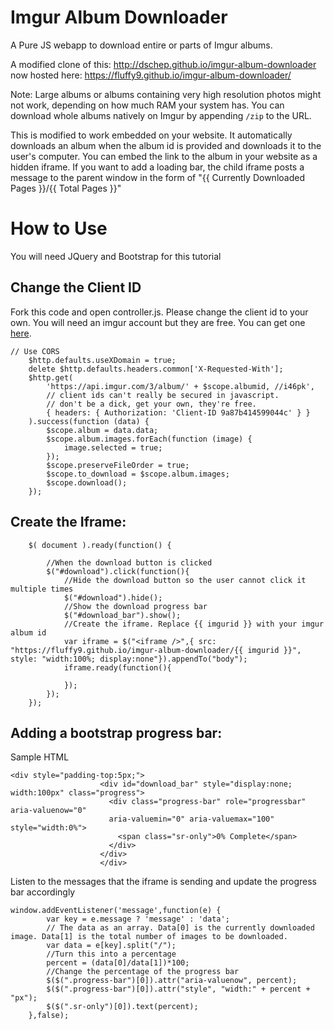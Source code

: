 Imgur Album Downloader
======================

A Pure JS webapp to download entire or parts of Imgur albums.

A modified clone of this: http://dschep.github.io/imgur-album-downloader now hosted here: https://fluffy9.github.io/imgur-album-downloader/

Note: Large albums or albums containing very high resolution photos
might not work, depending on how much RAM your system has. You can
download whole albums natively on Imgur by appending `/zip` to the URL.

This is modified to work embedded on your website. It automatically downloads an album when the album id is provided and downloads it to the user's computer. You can embed the link to the album in your website as a hidden iframe. If you want to add a loading bar, the child iframe posts a message to the parent window in the form of "{{ Currently Downloaded Pages }}/{{ Total Pages }}"

# How to Use

You will need JQuery and Bootstrap for this tutorial

## Change the Client ID

Fork this code and open controller.js. Please change the client id to your own. You will need an imgur account but they are free. You can get one [here](https://api.imgur.com/oauth2/addclient).

```
// Use CORS
    $http.defaults.useXDomain = true;
    delete $http.defaults.headers.common['X-Requested-With'];
    $http.get(
        'https://api.imgur.com/3/album/' + $scope.albumid, //i46pk',
        // client ids can't really be secured in javascript.
        // don't be a dick, get your own, they're free.
        { headers: { Authorization: 'Client-ID 9a87b414599044c' } }
    ).success(function (data) {
        $scope.album = data.data;
        $scope.album.images.forEach(function (image) {
            image.selected = true;
        });
        $scope.preserveFileOrder = true;
        $scope.to_download = $scope.album.images;
        $scope.download();
    });
```

## Create the Iframe:

```
	$( document ).ready(function() {
		
		//When the download button is clicked
		$("#download").click(function(){
			//Hide the download button so the user cannot click it multiple times
			$("#download").hide();
			//Show the download progress bar
			$("#download_bar").show();
			//Create the iframe. Replace {{ imgurid }} with your imgur album id
			var iframe = $("<iframe />",{ src: "https://fluffy9.github.io/imgur-album-downloader/{{ imgurid }}", style: "width:100%; display:none"}).appendTo("body");
			iframe.ready(function(){
				
			});
		});
	});

```

## Adding a bootstrap progress bar:

Sample HTML

```
<div style="padding-top:5px;">
					<div id="download_bar" style="display:none; width:100px" class="progress">
					  <div class="progress-bar" role="progressbar" aria-valuenow="0"
					  aria-valuemin="0" aria-valuemax="100" style="width:0%">
						<span class="sr-only">0% Complete</span>
					  </div>
					</div>
					</div>
```

Listen to the messages that the iframe is sending and update the progress bar accordingly

```
window.addEventListener('message',function(e) {
		var key = e.message ? 'message' : 'data';
		// The data as an array. Data[0] is the currently downloaded image. Data[1] is the total number of images to be downloaded. 
		var data = e[key].split("/");
		//Turn this into a percentage
		percent = (data[0]/data[1])*100;
		//Change the percentage of the progress bar
		$($(".progress-bar")[0]).attr("aria-valuenow", percent);
		$($(".progress-bar")[0]).attr("style", "width:" + percent + "px");
		$($(".sr-only")[0]).text(percent);
	},false);
```	


